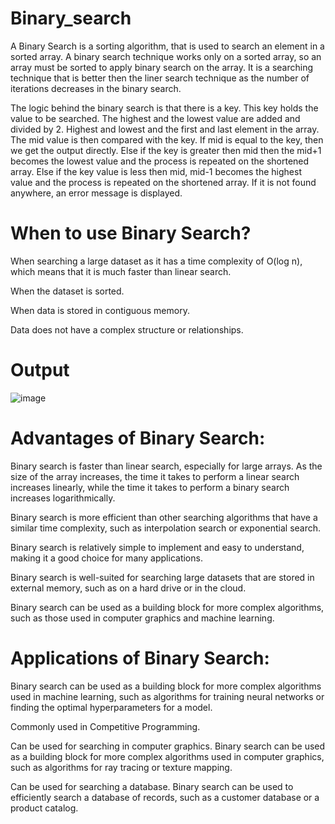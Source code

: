 # Binary_search
A Binary Search is a sorting algorithm, that is used to search an element in a sorted array. A binary search technique works only on a sorted array, so an array must be sorted to apply binary search on the array. It is a searching technique that is better then the liner search technique as the number of iterations decreases in the binary search.

The logic behind the binary search is that there is a key. This key holds the value to be searched. The highest and the lowest value are added and divided by 2. Highest and lowest and the first and last element in the array. The mid value is then compared with the key. If mid is equal to the key, then we get the output directly. Else if the key is greater then mid then the mid+1 becomes the lowest value and the process is repeated on the shortened array. Else if the key value is less then mid, mid-1 becomes the highest value and the process is repeated on the shortened array. If it is not found anywhere, an error message is displayed.
# When to use Binary Search?

When searching a large dataset as it has a time complexity of O(log n), which means that it is much faster than linear search.

When the dataset is sorted.

When data is stored in contiguous memory.

Data does not have a complex structure or relationships.
# Output
![image](https://user-images.githubusercontent.com/76811184/234414046-d8272abe-2264-4d78-a251-b4d45b4a7f91.png)


# Advantages of Binary Search:

Binary search is faster than linear search, especially for large arrays. As the size of the array increases, the time it takes to perform a linear search increases linearly, while the time it takes to perform a binary search increases logarithmically.

Binary search is more efficient than other searching algorithms that have a similar time complexity, such as interpolation search or exponential search.

Binary search is relatively simple to implement and easy to understand, making it a good choice for many applications.

Binary search is well-suited for searching large datasets that are stored in external memory, such as on a hard drive or in the cloud.

Binary search can be used as a building block for more complex algorithms, such as those used in computer graphics and machine learning.
# Applications of Binary Search:

Binary search can be used as a building block for more complex algorithms used in machine learning, such as algorithms for training neural networks or finding the optimal hyperparameters for a model.

Commonly used in Competitive Programming.

Can be used for searching in computer graphics. Binary search can be used as a building block for more complex algorithms used in computer graphics, such as algorithms for ray tracing or texture mapping.

Can be used for searching a database. Binary search can be used to efficiently search a database of records, such as a customer database or a product catalog.
